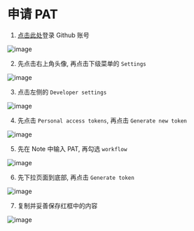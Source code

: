# 申请 PAT

1. [点击此处](https://github.com/login)登录 Github 账号 

![image](https://gitee.com/chiupam/Epidemic/raw/master/Tutorial/png/sgin_in.png)

2. 先点击右上角头像, 再点击下级菜单的 `Settings`

![image](https://gitee.com/chiupam/Epidemic/raw/master/Tutorial/png/PAT_1.png)

3. 点击左侧的 `Developer settings`

![image](https://gitee.com/chiupam/Epidemic/raw/master/Tutorial/png/PAT_2.png)

4. 先点击 `Personal access tokens`, 再点击 `Generate new token`

![image](https://gitee.com/chiupam/Epidemic/raw/master/Tutorial/png/PAT_3.png)

5. 先在 Note 中输入 PAT, 再勾选 `workflow`

![image](https://gitee.com/chiupam/Epidemic/raw/master/Tutorial/png/PAT_4.png)

6. 先下拉页面到底部, 再点击 `Generate token`

![image](https://gitee.com/chiupam/Epidemic/raw/master/Tutorial/png/PAT_5.png)

7. 复制并妥善保存红框中的内容

![image](https://gitee.com/chiupam/Epidemic/raw/master/Tutorial/png/PAT_6.png)
